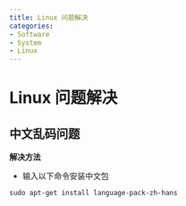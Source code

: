 ```yaml
---
title: Linux 问题解决
categories:
- Software
- System
- Linux
---
```

# Linux 问题解决

## 中文乱码问题

**解决方法**

- 输入以下命令安装中文包

```
sudo apt-get install language-pack-zh-hans
```

